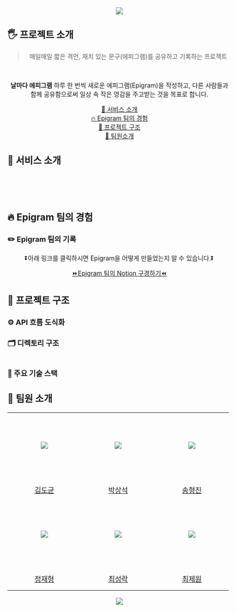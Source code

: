 <div align="center">
  <img src="https://capsule-render.vercel.app/api?type=waving&color=F1EFFD&height=200&section=header&text=Epigram&fontSize=80&fontColor=5534DA&animation=fadeIn"/>
</div>

## 🖐️ 프로젝트 소개
<div align="center">
  <blockquote>매일매일 짧은 격언, 재치 있는 문구(에피그램)를 공유하고 기록하는 프로젝트
  </blockquote>
  </br>
</div>

<div align="center">
  <p>
    <strong>날마다 에피그램</strong> 하루 한 번씩 새로운 에피그램(Epigram)을 작성하고, 다른 사람들과 함께 공유함으로써 일상 속 작은 영감을 주고받는 것을 목표로 합니다.
  </p>
  <nav>
    <a href="#서비스소개">📅 서비스 소개</a></br>
    <a href="#진행과정">🔥 Epigram 팀의 경험</a></br>
    <a href="#프로젝트구조">🔧 프로젝트 구조</a></br>
    <a href="#팀원소개">🧑 팀원소개</a>
  </nav>
</div>

<h2 id="서비스소개">📅 서비스 소개</h2>

<div align="center">
  <section>
  </section>
  </br>
  <section>
  </section>
  </br>
  <section>
  </section>
  </br>
  <section>
  </section>
</div>

<h2 id="진행과정">🔥 Epigram 팀의 경험</h2>

### ✏️ Epigram 팀의 기록

<div align="center">
  <p>⏬아래 링크를 클릭하시면 Epigram을 어떻게 만들었는지 알 수 있습니다.⏬</p>
  <a href="https://dolomite-donkey-8b6.notion.site/Epigram-1b0995a2c17480d096dbe2da15037e4f">⏩Epigram 팀의 Notion 구경하기⏪</a>
</div>

<h2 id="프로젝트구조">🔧 프로젝트 구조</h2>

### ⚙️ API 흐름 도식화

<div align="center">

</div>


### 🗂️ 디렉토리 구조

```bash

```

### 💎 주요 기술 스택

<h2 id="팀원소개">🧑 팀원 소개</h2>

<markdown-accessiblity-table>
 <table align="center">
   <tbody>
   <tr height="150px">
    <td align="center" width="150px">
     <a href="https://github.com/ToKyun02">
     <img src="https://avatars.githubusercontent.com/Tokyun02" style="max-width: 100%;"></a>
    </td>
    <td align="center" width="150px">
     <a href="https://github.com/sang-seok">
     <img src="https://avatars.githubusercontent.com/sang-seok" style="max-width: 100%;"></a>
    </td>
    <td align="center" width="150px">
     <a href="https://github.com/sori4606">
     <img src="https://avatars.githubusercontent.com/sori4606" style="max-width: 100%;"></a>
    </td>
   </tr>
   <tr height="50px">
    <td align="center" width="150px">
     <a href="https://github.com/Tokyun02">김도균</a>
    </td>
    <td align="center" width="150px">
     <a href="https://github.com/sang-seok">박상석</a>
    </td>
    <td align="center" width="150px">
     <a href="https://github.com/sori4606">송형진</a>
    </td>
   </tr>
      <tr height="150px">
    <td align="center" width="150px">
     <a href="https://github.com/jaehyeongjung">
     <img src="https://avatars.githubusercontent.com/jaehyeongjung" style="max-width: 100%;"></a>
    </td>
    <td align="center" width="150px">
     <a href="https://github.com/rak517">
     <img src="https://avatars.githubusercontent.com/rak517" style="max-width: 100%;"></a>
    </td>
    <td align="center" width="150px">
     <a href="https://github.com/CJewon">
     <img src="https://avatars.githubusercontent.com/CJewon" style="max-width: 100%;"></a>
    </td>
   </tr>
      <tr height="50px">
    <td align="center" width="150px">
     <a href="https://github.com/jaehyeongjung">정재형</a>
    </td>
    <td align="center" width="150px">
     <a href="https://github.com/rak517">최성락</a>
    </td>
    <td align="center" width="150px">
     <a href="https://github.com/CJewon">최제원</a>
    </td>
   </tr>
  </tbody>
 </table>
</markdown-accessiblity-table>



<div align="center">
  <img src="https://capsule-render.vercel.app/api?type=waving&color=F1EFFD&height=200&section=footer&fontSize=80" />
</div>